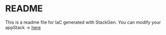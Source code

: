 # README
This is a readme file for IaC generated with StackGen.
You can modify your appStack -> [here](http://main.dev.stackgen.com/appstacks/ded091ba-300d-46b3-be65-085525f81f8c)
